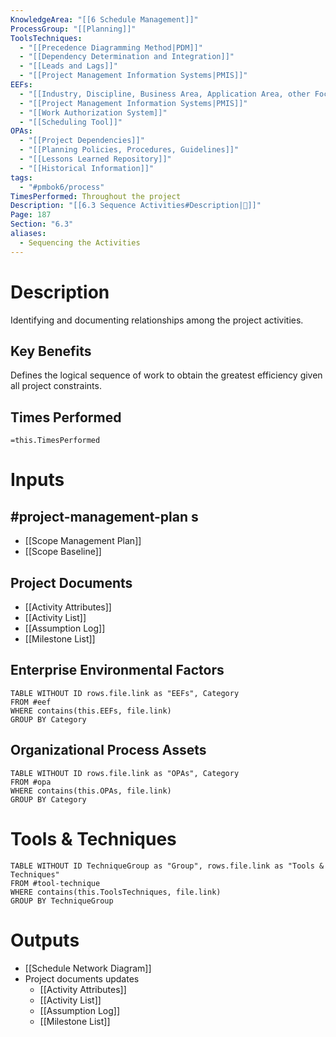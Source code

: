 ```yaml
---
KnowledgeArea: "[[6 Schedule Management]]"
ProcessGroup: "[[Planning]]"
ToolsTechniques:
  - "[[Precedence Diagramming Method|PDM]]"
  - "[[Dependency Determination and Integration]]"
  - "[[Leads and Lags]]"
  - "[[Project Management Information Systems|PMIS]]"
EEFs:
  - "[[Industry, Discipline, Business Area, Application Area, other Focus Area of the Project]]"
  - "[[Project Management Information Systems|PMIS]]"
  - "[[Work Authorization System]]"
  - "[[Scheduling Tool]]"
OPAs:
  - "[[Project Dependencies]]"
  - "[[Planning Policies, Procedures, Guidelines]]"
  - "[[Lessons Learned Repository]]"
  - "[[Historical Information]]"
tags:
  - "#pmbok6/process"
TimesPerformed: Throughout the project
Description: "[[6.3 Sequence Activities#Description|📝]]"
Page: 187
Section: "6.3"
aliases:
  - Sequencing the Activities
---
```

# Description
Identifying and documenting relationships among the project activities.
## Key Benefits
Defines the logical sequence of work to obtain the greatest efficiency given all project constraints.
## Times Performed
`=this.TimesPerformed`
# Inputs
## #project-management-plan s
- [[Scope Management Plan]]
- [[Scope Baseline]]
## Project Documents
- [[Activity Attributes]]
- [[Activity List]]
- [[Assumption Log]]
- [[Milestone List]]
## Enterprise Environmental Factors
```dataview
TABLE WITHOUT ID rows.file.link as "EEFs", Category
FROM #eef
WHERE contains(this.EEFs, file.link)
GROUP BY Category
```
## Organizational Process Assets
```dataview
TABLE WITHOUT ID rows.file.link as "OPAs", Category
FROM #opa
WHERE contains(this.OPAs, file.link)
GROUP BY Category
```
# Tools & Techniques
```dataview
TABLE WITHOUT ID TechniqueGroup as "Group", rows.file.link as "Tools & Techniques"
FROM #tool-technique
WHERE contains(this.ToolsTechniques, file.link)
GROUP BY TechniqueGroup
```
# Outputs
- [[Schedule Network Diagram]]
- Project documents updates
	- [[Activity Attributes]]
	- [[Activity List]]
	- [[Assumption Log]]
	- [[Milestone List]]
